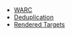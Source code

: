 
* [WARC](warc-format)
* [Deduplication](warc-deduplication)
* [Rendered Targets](warc-rendered-targets)
